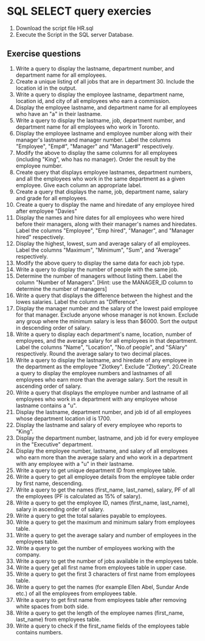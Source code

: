 # SQL SELECT query exercies

  1. Download the script file HR.sql
  2. Execute the Script in the SQL server Database.
 
## Exercise questions
  1. Write a query to display the lastname, department number, and department name for all employees.
  2. Create a unique listing of all jobs that are in department 30. Include the location id in the output.
  3. Write a query to display the employee lastname, department name, location id, and city of all employees who earn a commission.
  4. Display the employee lastname, and department name for all employees who have an "a" in their lastname.
  5. Write a query to display the lastname, job, department number, and department name for all employees who work in Toronto.
  6. Display the employee lastname and employee number along with their manager's lastname and manager number. Label the columns "Employee", "Emp#", "Manager" and        "Manager#" respectively.
  7. Modify the above to display the same columns for all employees (including "King", who has no manager). Order the result by the employee number.
  8. Create query that displays employee lastnames, department numbers, and all the employees who work in the same department as a given employee. Give each column        an appropriate label.
  9. Create a query that displays the name, job, department name, salary and grade for all employees.
  10. Create a query to display the name and hiredate of any employee hired after employee "Davies"
  11. Display the names and hire dates for all employees who were hired before their managers, along with their manager's names and hiredates. Label the columns           "Employee", "Emp hired", "Manager", and "Manager hired" respectively.
  12. Display the highest, lowest, sum and average salary of all employees. Label the columns "Maximum", "Minimum", "Sum", and "Average" respectively.
  13. Modify the above query to display the same data for each job type.
  14. Write a query to display the number of people with the same job.
  15. Determine the number of managers without listing them. Label the column "Number of Managers". [Hint: use the MANAGER_ID column to determine the number of managers]
  16. Write a query that displays the difference between the highest and the lowes salaries. Label the column as "Difference".
  17. Display the manager number and the salary of the lowest paid employee for that manager. Exclude anyone whose manager is not known. Exclude any group where the       minimum salary is less than $6000. Sort the output in descending order of salary.
  18. Write a query to display each department's name, location, number of employees, and the average salary for all employees in that department. Label the columns       "Name", "Location", "No.of people", and "SAlary" respectively. Round the average salary to two decimal places.
  19. Write a query to display the lastname, and hiredate of any employee in the department as the employee "Zlotkey". Exclude "Zlotkey". 
  20.Create a query to display the employee numbers and lastnames of all employees who earn more than the average salary. Sort the result in ascending order of            salary.
  21. Write a query that displays the employee number and lastname of all employees who work in a department with any employee whose lastname contains a "u".
  22. Display the lastname, department number, and job id of all employees whose department location id is 1700.
  23. Display the lastname and salary of every employee who reports to "King".
  24. Display the department number, lastname, and job id for every employee in the "Executive" department.
  25. Display the employee number, lastname, and salary of all employees who earn more than the average salary and who work in a department with any employee with       a "u" in their lastname.
  26. Write a query to get unique department ID from employee table.
  27. Write a query to get all employee details from the employee table order by first name, descending.
  28. Write a query to get the names (first_name, last_name), salary, PF of all the employees (PF is calculated as 15% of salary).
  29. Write a query to get the employee ID, names (first_name, last_name), salary in ascending order of salary.
  30. Write a query to get the total salaries payable to employees.
  31. Write a query to get the maximum and minimum salary from employees table.
  32. Write a query to get the average salary and number of employees in the employees table.
  33. Write a query to get the number of employees working with the company.
  34. Write a query to get the number of jobs available in the employees table.
  35. Write a query get all first name from employees table in upper case.
  36. Write a query to get the first 3 characters of first name from employees table.
  37. Write a query to get the names (for example Ellen Abel, Sundar Ande etc.) of all the employees from employees table.
  38. Write a query to get first name from employees table after removing white spaces from both side.
  40. Write a query to get the length of the employee names (first_name, last_name) from employees table.
  41. Write a query to check if the first_name fields of the employees table contains numbers.
